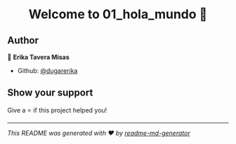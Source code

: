 <h1 align="center">Welcome to 01_hola_mundo 👋</h1>
<p>
</p>

## Author

👤 **Erika Tavera Misas**

* Github: [@dugarerika](https://github.com/dugarerika)

## Show your support

Give a ⭐️ if this project helped you!

***
_This README was generated with ❤️ by [readme-md-generator](https://github.com/kefranabg/readme-md-generator)_